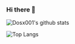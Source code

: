 ### Hi there 👋

![Dosx001's github stats](https://github-readme-stats.vercel.app/api/?username=Dosx001&show_icons=true&title_color=fff&icon_color=00e7ff&text_color=9f9f9f&bg_color=151515)

![Top Langs](https://github-readme-stats.vercel.app/api/top-langs/?username=Dosx001&title_color=fff&text_color=00e7ff&bg_color=151515)

<!--
**Dosx001/Dosx001** is a ✨ _special_ ✨ repository because its `README.md` (this file) appears on your GitHub profile.

Here are some ideas to get you started:

- 🔭 I’m currently working on ...
- 🌱 I’m currently learning ...
- 👯 I’m looking to collaborate on ...
- 🤔 I’m looking for help with ...
- 💬 Ask me about ...
- 📫 How to reach me: ...
- 😄 Pronouns: ...
- ⚡ Fun fact: ...
-->
